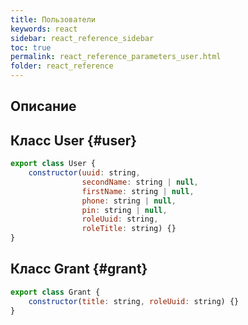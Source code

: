 ```yaml
---
title: Пользователи
keywords: react
sidebar: react_reference_sidebar
toc: true
permalink: react_reference_parameters_user.html
folder: react_reference
---
```


## Описание

## Класс User {#user}

```js
export class User {
    constructor(uuid: string,
                secondName: string | null,
                firstName: string | null,
                phone: string | null,
                pin: string | null,
                roleUuid: string,
                roleTitle: string) {}
}
```

## Класс Grant {#grant}

```js
export class Grant {
    constructor(title: string, roleUuid: string) {}
}
```
